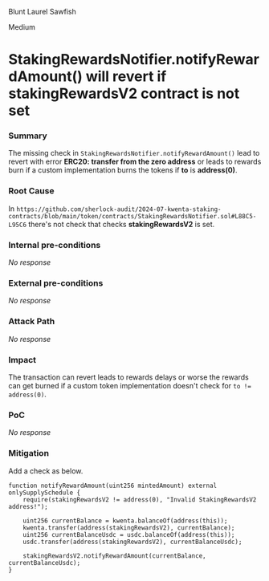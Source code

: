 Blunt Laurel Sawfish

Medium

# StakingRewardsNotifier.notifyRewardAmount() will revert if stakingRewardsV2 contract is not set

### Summary

The missing check in `StakingRewardsNotifier.notifyRewardAmount()` lead to revert with error **ERC20: transfer from the zero address** or leads to rewards burn if a custom implementation burns the tokens if **to** is **address(0)**. 

### Root Cause

In `https://github.com/sherlock-audit/2024-07-kwenta-staking-contracts/blob/main/token/contracts/StakingRewardsNotifier.sol#L88C5-L95C6` there's not check that checks **stakingRewardsV2** is set. 

### Internal pre-conditions

_No response_

### External pre-conditions

_No response_

### Attack Path

_No response_

### Impact

The transaction can revert leads to rewards delays or worse the rewards can get burned if a custom token implementation doesn't check for `to != address(0)`.

### PoC

_No response_

### Mitigation

Add a check as below.
```solidity
function notifyRewardAmount(uint256 mintedAmount) external onlySupplySchedule {
    require(stakingRewardsV2 != address(0), "Invalid StakingRewardsV2 address!");

    uint256 currentBalance = kwenta.balanceOf(address(this));
    kwenta.transfer(address(stakingRewardsV2), currentBalance);
    uint256 currentBalanceUsdc = usdc.balanceOf(address(this));
    usdc.transfer(address(stakingRewardsV2), currentBalanceUsdc);
        
    stakingRewardsV2.notifyRewardAmount(currentBalance, currentBalanceUsdc);
}
```